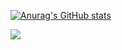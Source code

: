 
[![Anurag's GitHub stats](https://github-readme-stats.vercel.app/api?username=Draco1js&theme=tokyonight&show_icons=true)](https://github.com/Draco1js)

[![](https://discord.c99.nl/widget/theme-1/427435240093646849.png)](https://discord.com/users/427435240093646849)
